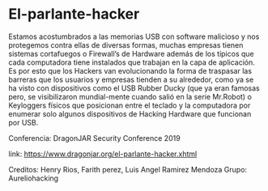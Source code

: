 # El-parlante-hacker
Estamos acostumbrados a las memorias USB con software malicioso y nos protegemos contra ellas de diversas formas, muchas empresas tienen sistemas cortafuegos o Firewall’s de Hardware además de los típicos que cada computadora tiene instalados que trabajan en la capa de aplicación. Es por esto que los Hackers van evolucionando la forma de traspasar las barreras que los usuarios y empresas tienden a su alrededor, como ya se ha visto con dispositivos como el USB Rubber Ducky (que ya eran famosas pero, se visibilizaron mundial-mente cuando salió en la serie Mr.Robot) o Keyloggers físicos que posicionan entre el teclado y la computadora por enumerar solo algunos dispositivos de Hacking Hardware que funcionan por USB.


Conferencia: DragonJAR Security Conference 2019

link: https://www.dragonjar.org/el-parlante-hacker.xhtml


Creditos: Henry Rios, Farith perez, Luis Angel Ramirez Mendoza Grupo: Aureliohacking
